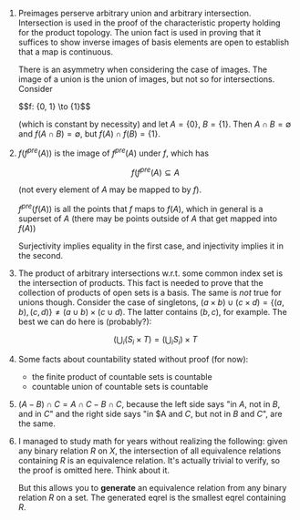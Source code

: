 1. Preimages perserve arbitrary union and arbitrary intersection. Intersection is used in the proof of the characteristic property holding for the product topology. The union fact is used in proving that it suffices to show inverse images of basis elements are open to establish that a map is continuous.

    There is an asymmetry when considering the case of images. The image of a union is the union of images, but not so for intersections. Consider

    $$f: \{0, 1} \to \{1\}$$

    (which is constant by necessity) and let $A = \{0\}$, $B = \{1\}$. Then $A \cap B = \emptyset$ and $f(A \cap B) = \emptyset$, but $f(A) \cap f(B) = \{1\}$.

2. $f(f^{pre}(A))$ is the image of $f^{pre}(A)$ under $f$, which has

    $$f(f^{pre}(A) \subseteq A$$

    (not every element of $A$ may be mapped to by $f$).

    $f^{pre}(f(A))$ is all the points that $f$ maps to $f(A)$, which in general is a superset of $A$ (there may be points outside of $A$ that get mapped into $f(A)$)

    Surjectivity implies equality in the first case, and injectivity implies it in the second.


3. The product of arbitrary intersections w.r.t. some common index set is the intersection of products. This fact is needed to prove that the collection of products of open sets is a basis. The same is *not* true for unions though. Consider the case of singletons, $(a \times b) \cup (c \times d) = \{(a, b), (c, d)\} \neq (a \cup b) \times (c \cup d)$. The latter contains $(b, c)$, for example. The best we can do here is (probably?):

    $$(\bigcup_i (S_i \times T) = (\bigcup_i S_i) \times T$$

4. Some facts about countability stated without proof (for now):

     - the finite product of countable sets is countable
     - countable union of countable sets is countable


5. $(A - B) \cap C = A \cap C - B \cap C$, because the left side says "in $A$, not in $B$, and in $C$" and the right side says "in $A and $C$, but not in $B$ and $C$", are the same.


6. I managed to study math for years without realizing the following: given any binary relation $R$ on $X$, the intersection of all equivalence relations containing $R$ is an equivalence relation. It's actually trivial to verify, so the proof is omitted here. Think about it.

    But this allows you to **generate** an equivalence relation from any binary relation $R$ on a set. The generated eqrel is the smallest eqrel containing $R$.
